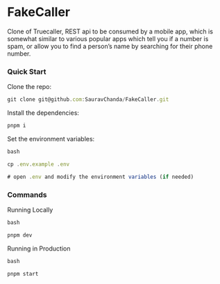 # FakeCaller

Clone of Truecaller, REST api to be consumed by a mobile app, which is somewhat similar to various popular apps which tell you if a number is spam, or allow you to find a person’s name by searching for their phone number.

### Quick Start

Clone the repo:

```jsx
git clone git@github.com:SauravChanda/FakeCaller.git
```

Install the dependencies:

```jsx
pnpm i
```

Set the environment variables:

```jsx
bash

cp .env.example .env

# open .env and modify the environment variables (if needed)
```

### Commands

Running Locally

```jsx
bash

pnpm dev
```

Running in Production

```jsx
bash

pnpm start
```